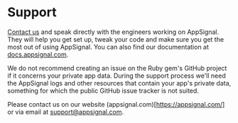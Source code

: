 # Support

[Contact us][contact] and speak directly with the engineers working on
AppSignal. They will help you get set up, tweak your code and make sure you get
the most out of using AppSignal. You can also find our documentation at
[docs.appsignal.com](https://docs.appsignal.com/).

We do not recommend creating an issue on the Ruby gem's GitHub project if it
concerns your private app data. During the support process we'll need the
AppSignal logs and other resources that contain your app's private data,
something for which the public GitHub issue tracker is not suited.

Please contact us on our website (appsignal.com)[https://appsignal.com/] or via
email at [support@appsignal.com][contact].

[contact]: mailto:support@appsignal.com
